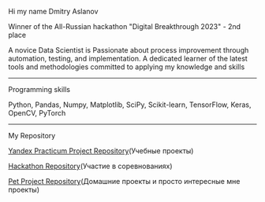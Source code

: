 Hi my name Dmitry Aslanov

Winner of the All-Russian hackathon "Digital Breakthrough 2023" - 2nd place

A novice Data Scientist is Passionate about process improvement through automation, testing, and implementation. A dedicated learner of the latest tools and methodologies committed to applying my knowledge and skills 
_______________________________________________________________________________________________________________________________________________________________________________________________________________



Programming skills

Python, Pandas, Numpy, Matplotlib, SciPy, Scikit-learn, TensorFlow, Keras, OpenCV, PyTorch


_______________________________________________________________________________________________________________________________________________________________________________________________________________
My Repository


[Yandex Practicum Project Repository](https://github.com/DmitryAslanov/Yandex_Practicum)(Учебные проекты)

[Hackathon Repository](https://github.com/DmitryAslanov/Hackaton-s)(Участие в соревнованиях)

[Pet Project Repository](https://github.com/DmitryAslanov/pet-project)(Домашние проекты и просто интересные мне проекты)


